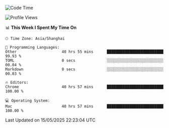 <!--START_SECTION:waka-->
![Code Time](http://img.shields.io/badge/Code%20Time-3%2C946%20hrs%2038%20mins-blue)

![Profile Views](http://img.shields.io/badge/Profile%20Views-0-blue)

📊 **This Week I Spent My Time On** 

```text
🕑︎ Time Zone: Asia/Shanghai

💬 Programming Languages: 
Other                    40 hrs 55 mins      █████████████████████████   99.93 % 
TOML                     0 secs              ░░░░░░░░░░░░░░░░░░░░░░░░░   00.04 % 
Markdown                 0 secs              ░░░░░░░░░░░░░░░░░░░░░░░░░   00.03 % 

🔥 Editors: 
Chrome                   40 hrs 57 mins      █████████████████████████   100.00 % 

💻 Operating System: 
Mac                      40 hrs 57 mins      █████████████████████████   100.00 % 
```


 Last Updated on 15/05/2025 22:23:04 UTC
<!--END_SECTION:waka-->